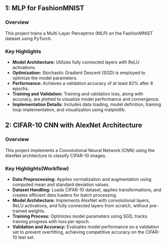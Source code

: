## 1: MLP for FashionMNIST

### Overview

This project trains a Multi-Layer Perceptron (MLP) on the FashionMNIST dataset using PyTorch.

### Key Highlights

- **Model Architecture:** Utilizes fully connected layers with ReLU activations.
- **Optimization:** Stochastic Gradient Descent (SGD) is employed to optimize the model parameters.
- **Performance:** Achieves a validation accuracy of at least 82% after 8 epochs.
- **Training and Validation:** Training and validation loss, along with accuracy, are plotted to visualize model performance and convergence.
- **Implementation Details:** Includes data loading, model definition, training loop implementation, and visualization using matplotlib.

## 2: CIFAR-10 CNN with AlexNet Architecture

### Overview

This project implements a Convolutional Neural Network (CNN) using the AlexNet architecture to classify CIFAR-10 images.

### Key Highlights(Workflow)

- **Data Preprocessing:** Applies normalization and augmentation using computed mean and standard deviation values.
- **Dataset Handling:** Loads CIFAR-10 dataset, applies transformations, and creates efficient data loaders for batch processing.
- **Model Architecture:** Implements AlexNet with convolutional layers, ReLU activations, and fully connected layers from scratch, without pre-trained weights.
- **Training Process:** Optimizes model parameters using SGD, tracks training progress with loss per epoch.
- **Validation and Accuracy:** Evaluates model performance on a validation set to prevent overfitting, achieving competitive accuracy on the CIFAR-10 test set.
